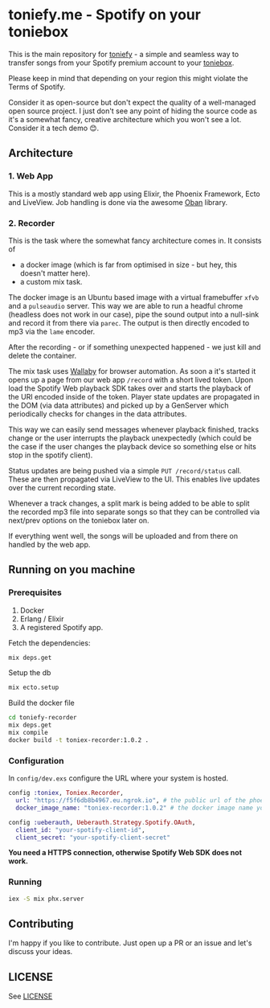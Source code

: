 # toniefy.me - Spotify on your toniebox

This is the main repository for [toniefy](https://toniefy.me) - a simple and seamless
way to transfer songs from your Spotify premium account to your [toniebox](https://tonies.com).

Please keep in mind that depending on your region this might violate the Terms of Spotify.

Consider it as open-source but don't expect the quality of a well-managed open source project.
I just don't see any point of hiding the source code as it's a somewhat fancy, creative architecture
which you won't see a lot. Consider it a tech demo 😊.

## Architecture

### 1. Web App

This is a mostly standard web app using Elixir, the Phoenix Framework, Ecto and LiveView.
Job handling is done via the awesome [Oban](https://github.com/sorentwo/oban) library.

### 2. Recorder

This is the task where the somewhat fancy architecture comes in. It consists of

* a docker image (which is far from optimised in size - but hey, this doesn't matter here).
* a custom mix task.

The docker image is an Ubuntu based image with a virtual framebuffer `xfvb` and a `pulseaudio` server.
This way we are able to run a headful chrome (headless does not work in our case), pipe
the sound output into a null-sink and record it from there via `parec`. The output is then directly
encoded to mp3 via the `lame` encoder.

After the recording - or if something unexpected happened - we just kill and delete the container.

The mix task uses [Wallaby](https://github.com/elixir-wallaby/wallaby) for browser automation.
As soon a it's started it opens up a page from our web app `/record` with a short lived token.
Upon load the Spotify Web playback SDK takes over and starts the playback of the URI encoded inside of the
token. Player state updates are propagated in the DOM (via data attributes) and picked up
by a GenServer which periodically checks for changes in the data attributes.

This way we can easily send messages whenever playback finished, tracks change or the user
interrupts the playback unexpectedly (which could be the case if the user changes the playback
device so something else or hits stop in the spotify client).

Status updates are being pushed via a simple `PUT /record/status` call. These are then propagated
via LiveView to the UI. This enables live updates over the current recording state.

Whenever a track changes, a split mark is being added to be able to split the recorded mp3 file
into separate songs so that they can be controlled via next/prev options on the toniebox later on.

If everything went well, the songs will be uploaded and from there on handled by the web app.

## Running on you machine

### Prerequisites

1. Docker
2. Erlang / Elixir
3. A registered Spotify app.

Fetch the dependencies:

```bash
mix deps.get
```

Setup the db

```bash
mix ecto.setup
```

Build the docker file

```bash
cd toniefy-recorder
mix deps.get
mix compile
docker build -t toniex-recorder:1.0.2 .
```

### Configuration

In `config/dev.exs` configure the URL where your system is hosted.

```elixir
config :toniex, Toniex.Recorder,
  url: "https://f5f6db8b4967.eu.ngrok.io", # the public url of the phoenix server
  docker_image_name: "toniex-recorder:1.0.2" # the docker image name you built

config :ueberauth, Ueberauth.Strategy.Spotify.OAuth,
  client_id: "your-spotify-client-id",
  client_secret: "your-spotify-client-secret"
```

**You need a HTTPS connection, otherwise Spotify Web SDK does not work.**

### Running

```bash
iex -S mix phx.server
```

## Contributing

I'm happy if you like to contribute. Just open up a PR or an issue and let's discuss your ideas.

## LICENSE

See [LICENSE](https://github.com/benvp/toniefy/blob/main/LICENSE)
